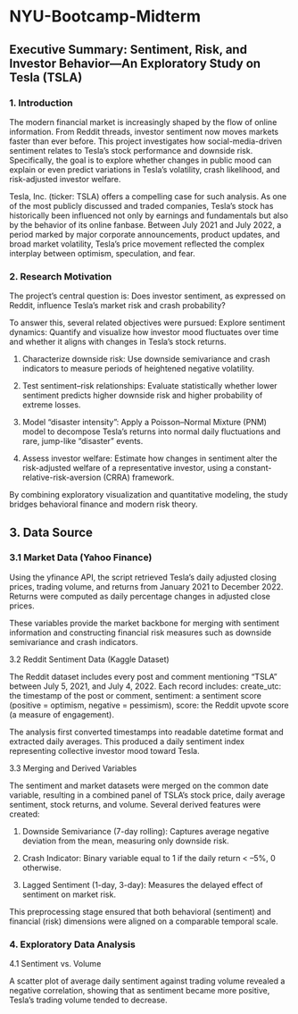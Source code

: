 # NYU-Bootcamp-Midterm

## Executive Summary: Sentiment, Risk, and Investor Behavior—An Exploratory Study on Tesla (TSLA)
### 1. Introduction
The modern financial market is increasingly shaped by the flow of online information. From Reddit threads, investor sentiment now moves markets faster than ever before. This project investigates how social-media-driven sentiment relates to Tesla’s stock performance and downside risk. Specifically, the goal is to explore whether changes in public mood can explain or even predict variations in Tesla’s volatility, crash likelihood, and risk-adjusted investor welfare.

Tesla, Inc. (ticker: TSLA) offers a compelling case for such analysis. As one of the most publicly discussed and traded companies, Tesla’s stock has historically been influenced not only by earnings and fundamentals but also by the behavior of its online fanbase. Between July 2021 and July 2022, a period marked by major corporate announcements, product updates, and broad market volatility, Tesla’s price movement reflected the complex interplay between optimism, speculation, and fear.

### 2. Research Motivation

The project’s central question is:
Does investor sentiment, as expressed on Reddit, influence Tesla’s market risk and crash probability?

To answer this, several related objectives were pursued:
Explore sentiment dynamics: Quantify and visualize how investor mood fluctuates over time and whether it aligns with changes in Tesla’s stock returns.

1. Characterize downside risk: Use downside semivariance and crash indicators to measure periods of heightened negative volatility.

2. Test sentiment–risk relationships: Evaluate statistically whether lower sentiment predicts higher downside risk and higher probability of extreme losses.

3. Model “disaster intensity”: Apply a Poisson–Normal Mixture (PNM) model to decompose Tesla’s returns into normal daily fluctuations and rare, jump-like “disaster” events.

4. Assess investor welfare: Estimate how changes in sentiment alter the risk-adjusted welfare of a representative investor, using a constant-relative-risk-aversion (CRRA) framework.

By combining exploratory visualization and quantitative modeling, the study bridges behavioral finance and modern risk theory.

## 3. Data Source
### 3.1 Market Data (Yahoo Finance)

Using the yfinance API, the script retrieved Tesla’s daily adjusted closing prices, trading volume, and returns from January 2021 to December 2022. Returns were computed as daily percentage changes in adjusted close prices.

These variables provide the market backbone for merging with sentiment information and constructing financial risk measures such as downside semivariance and crash indicators.

3.2 Reddit Sentiment Data (Kaggle Dataset)

The Reddit dataset includes every post and comment mentioning “TSLA” between July 5, 2021, and July 4, 2022. Each record includes: create_utc: the timestamp of the post or comment, sentiment: a sentiment score (positive = optimism, negative = pessimism), score: the Reddit upvote score (a measure of engagement).

The analysis first converted timestamps into readable datetime format and extracted daily averages.
This produced a daily sentiment index representing collective investor mood toward Tesla.

3.3 Merging and Derived Variables

The sentiment and market datasets were merged on the common date variable, resulting in a combined panel of TSLA’s stock price, daily average sentiment, stock returns, and volume. Several derived features were created:

1. Downside Semivariance (7-day rolling): Captures average negative deviation from the mean, measuring only downside risk.

2. Crash Indicator: Binary variable equal to 1 if the daily return < –5%, 0 otherwise.

3. Lagged Sentiment (1-day, 3-day): Measures the delayed effect of sentiment on market risk.

This preprocessing stage ensured that both behavioral (sentiment) and financial (risk) dimensions were aligned on a comparable temporal scale.

### 4. Exploratory Data Analysis

4.1 Sentiment vs. Volume

A scatter plot of average daily sentiment against trading volume revealed a negative correlation, showing that as sentiment became more positive, Tesla’s trading volume tended to decrease.
